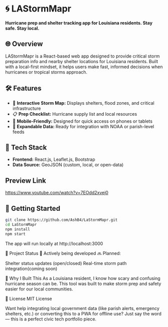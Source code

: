 # 🌀 LAStormMapr
**Hurricane prep and shelter tracking app for Louisiana residents. Stay safe. Stay local.**

## 🌐 Overview
LAStormMapr is a React-based web app designed to provide critical storm preparation info and nearby shelter locations for Louisiana residents. Built with a local-first mindset, it helps users make fast, informed decisions when hurricanes or tropical storms approach.

## 🛠️ Features
- 📍 **Interactive Storm Map:** Displays shelters, flood zones, and critical infrastructure
- 📋 **Prep Checklist:** Hurricane supply list and local resources
- 📲 **Mobile-Friendly:** Designed for quick access on phones or tablets
- 🔁 **Expandable Data:** Ready for integration with NOAA or parish-level feeds

## 🧰 Tech Stack
- **Frontend:** React.js, Leaflet.js, Bootstrap
- **Data Source:** GeoJSON (custom, local, or open-data)

## Preview Link
https://www.youtube.com/watch?v=7EOdd2xvej0

## 🚀 Getting Started
```bash
git clone https://github.com/AshB4/LaStormMapr.git
cd LaStormMapr
npm install
npm start
```
The app will run locally at http://localhost:3000


📌 Project Status
🔧 Actively being developed
🔜 Planned:

Shelter status updates (open/closed)
Real-time storm path integration(coming soon)

🧭 Why I Built This
As a Louisiana resident, I know how scary and confusing hurricane season can be. This tool was built to make storm prep and safety easier for our local communities.

📄 License
MIT License

Want help integrating local government data (like parish alerts, emergency shelters, etc.) or converting this to a PWA for offline use? Just say the word — this is a perfect civic tech portfolio piece.
